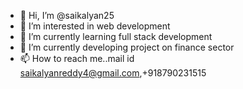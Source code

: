 - 👋 Hi, I’m @saikalyan25 
- 👀 I’m interested in web development
- 🌱 I’m currently learning full stack development
- 💞️ I’m currently developing project on finance sector
- 📫 How to reach me..mail id saikalyanreddy4@gmail.com,+918790231515

<!---
saikalyan25/saikalyan25 is a ✨ special ✨ repository because its `README.md` (this file) appears on your GitHub profile.
You can click the Preview link to take a look at your changes.
--->
